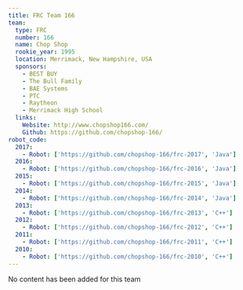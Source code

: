 ```yaml
---
title: FRC Team 166
team:
  type: FRC
  number: 166
  name: Chop Shop
  rookie_year: 1995
  location: Merrimack, New Hampshire, USA
  sponsors:
    - BEST BUY
    - The Bull Family
    - BAE Systems
    - PTC
    - Raytheon
    - Merrimack High School
  links:
    Website: http://www.chopshop166.com/
    Github: https://github.com/chopshop-166/
robot_code:
  2017:
    - Robot: ['https://github.com/chopshop-166/frc-2017', 'Java']
  2016:
    - Robot: ['https://github.com/chopshop-166/frc-2016', 'Java']
  2015:
    - Robot: ['https://github.com/chopshop-166/frc-2015', 'Java']
  2014:
    - Robot: ['https://github.com/chopshop-166/frc-2014', 'Java']
  2013:
    - Robot: ['https://github.com/chopshop-166/frc-2013', 'C++']
  2012:
    - Robot: ['https://github.com/chopshop-166/frc-2012', 'C++']
  2011:
    - Robot: ['https://github.com/chopshop-166/frc-2011', 'C++']
  2010:
    - Robot: ['https://github.com/chopshop-166/frc-2010', 'C++']
---
```

No content has been added for this team
